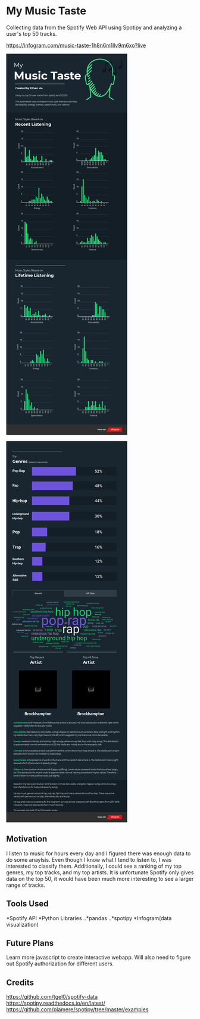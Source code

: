 # My Music Taste
Collecting data from the Spotify Web API using Spotipy and analyzing a user's top 50 tracks.

https://infogram.com/music-taste-1h8n6m1llv9m6xo?live

![](images/page-1.png)

![](images/page-2.png)

## Motivation

I listen to music for hours every day and I figured there was enough data to do some anaylsis. Even though I know what I tend to listen to, I was interested to classify them. Additionally, I could see a ranking of my top genres, my top tracks, and my top artists. It is unfortunate Spotify only gives data on the top 50, it would have been much more interesting to see a larger range of tracks.

## Tools Used

  *Spotify API
  *Python Libraries
    ..*pandas
    ..*spotipy
  *Infogram(data visualization)

## Future Plans
Learn more javascript to create interactive webapp. Will also need to figure out Spotify authorization for different users.

## Credits
https://github.com/tgel0/spotify-data
https://spotipy.readthedocs.io/en/latest/
https://github.com/plamere/spotipy/tree/master/examples
